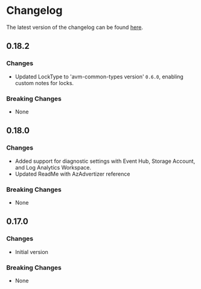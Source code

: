 # Changelog

The latest version of the changelog can be found [here](https://github.com/Azure/bicep-registry-modules/blob/main/avm/res/app/container-app/CHANGELOG.md).

## 0.18.2

### Changes

- Updated LockType to 'avm-common-types version' `0.6.0`, enabling custom notes for locks.

### Breaking Changes

- None

## 0.18.0

### Changes

- Added support for diagnostic settings with Event Hub, Storage Account, and Log Analytics Workspace.
- Updated ReadMe with AzAdvertizer reference

### Breaking Changes

- None

## 0.17.0

### Changes

- Initial version

### Breaking Changes

- None
